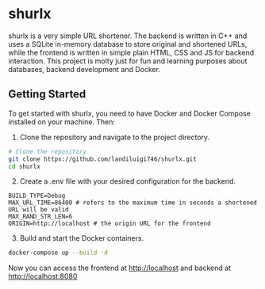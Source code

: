 # shurlx

shurlx is a very simple URL shortener. The backend is written in C++ and uses a SQLite in-memory database to store original and shortened URLs,
while the frontend is written in simple plain HTML, CSS and JS for backend interaction. This project is molty just for fun and learning purposes about
databases, backend development and Docker.

## Getting Started

To get started with shurlx, you need to have Docker and Docker Compose installed on your machine. Then:

1. Clone the repository and navigate to the project directory.

```bash
# Clone the repository
git clone https://github.com/landiluigi746/shurlx.git
cd shurlx
```

2. Create a .env file with your desired configuration for the backend.

```
BUILD_TYPE=Debug
MAX_URL_TIME=86400 # refers to the maximum time in seconds a shortened URL will be valid
MAX_RAND_STR_LEN=6
ORIGIN=http://localhost # the origin URL for the frontend
```

3. Build and start the Docker containers.

```bash
docker-compose up --build -d
```

Now you can access the frontend at <http://localhost> and backend at <http://localhost:8080>
